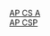 [AP CS A](https://github.com/BSSD-CS/BSSD-CS.github.io/blob/main/classes/ap-cs-a.md)  
[AP CSP](https://github.com/BSSD-CS/BSSD-CS.github.io/blob/main/classes/ap-csp.md)
